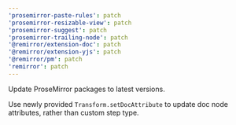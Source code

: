 ```yaml
---
'prosemirror-paste-rules': patch
'prosemirror-resizable-view': patch
'prosemirror-suggest': patch
'prosemirror-trailing-node': patch
'@remirror/extension-doc': patch
'@remirror/extension-yjs': patch
'@remirror/pm': patch
'remirror': patch
---
```


Update ProseMirror packages to latest versions.

Use newly provided `Transform.setDocAttribute` to update doc node attributes, rather than custom step type.

